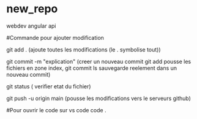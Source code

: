 # new_repo
webdev angular api

#Commande pour ajouter modification 

git add .
(ajoute toutes les modifications (le . symbolise tout))

git commit -m "explication" 
(creer un nouveau commit git add pousse les fichiers en zone
index, git commit ls sauvegarde reelement dans un nouveau commit)

git status ( verifier etat du fichier)

git push -u origin main (pousse les modifications vers le serveurs github)

#Pour ouvrir le code sur vs code 
code .

